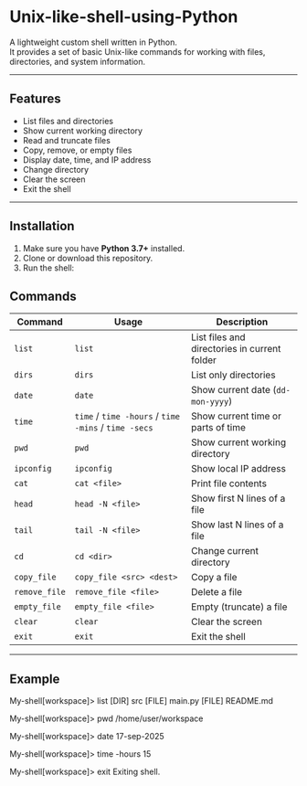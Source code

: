# Unix-like-shell-using-Python

A lightweight custom shell written in Python.  
It provides a set of basic Unix-like commands for working with files, directories, and system information.  

---

## Features  

- List files and directories  
- Show current working directory  
- Read and truncate files  
- Copy, remove, or empty files  
- Display date, time, and IP address  
- Change directory  
- Clear the screen  
- Exit the shell  

---

## Installation  

1. Make sure you have **Python 3.7+** installed.  
2. Clone or download this repository.  
3. Run the shell:  

## Commands  

| Command        | Usage                              | Description                                   |
|----------------|------------------------------------|-----------------------------------------------|
| `list`         | `list`                             | List files and directories in current folder   |
| `dirs`         | `dirs`                             | List only directories                         |
| `date`         | `date`                             | Show current date (`dd-mon-yyyy`)             |
| `time`         | `time` / `time -hours` / `time -mins` / `time -secs` | Show current time or parts of time |
| `pwd`          | `pwd`                              | Show current working directory                |
| `ipconfig`     | `ipconfig`                         | Show local IP address                         |
| `cat`          | `cat <file>`                       | Print file contents                           |
| `head`         | `head -N <file>`                   | Show first N lines of a file                  |
| `tail`         | `tail -N <file>`                   | Show last N lines of a file                   |
| `cd`           | `cd <dir>`                         | Change current directory                      |
| `copy_file`    | `copy_file <src> <dest>`           | Copy a file                                   |
| `remove_file`  | `remove_file <file>`               | Delete a file                                 |
| `empty_file`   | `empty_file <file>`                | Empty (truncate) a file                       |
| `clear`        | `clear`                            | Clear the screen                              |
| `exit`         | `exit`                             | Exit the shell                                |

---

## Example  

My-shell[workspace]> list
[DIR]  src
[FILE] main.py
[FILE] README.md

My-shell[workspace]> pwd
/home/user/workspace

My-shell[workspace]> date
17-sep-2025

My-shell[workspace]> time -hours
15

My-shell[workspace]> exit
Exiting shell.




